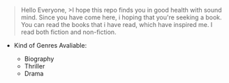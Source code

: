 >Hello Everyone,
    >I hope this repo finds you in good health with sound mind. Since you have come here, i hoping that you're seeking a book. You can read the books that i have read, which have inspired me. I read both fiction and non-fiction. 
    
* Kind of Genres Avaliable:

  * Biography
  * Thriller
  * Drama
